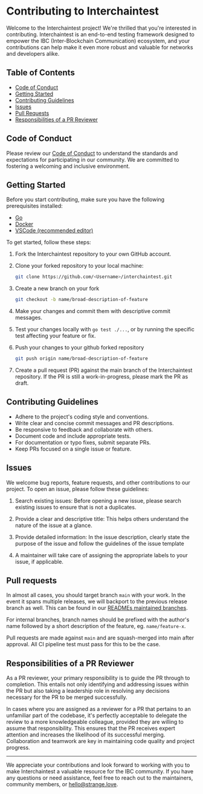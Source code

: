 # Contributing to Interchaintest

Welcome to the Interchaintest project! We're thrilled that you're interested in contributing. Interchaintest is an end-to-end testing framework designed to empower the IBC (Inter-Blockchain Communication) ecosystem, and your contributions can help make it even more robust and valuable for networks and developers alike.

## Table of Contents

- [Code of Conduct](#code-of-conduct)
- [Getting Started](#getting-started)
- [Contributing Guidelines](#contributing-guidelines)
- [Issues](#issues)
- [Pull Requests](#pull-requests)
- [Responsibilities of a PR Reviewer](#responsibilities-of-a-pr-reviewer)

## Code of Conduct

Please review our [Code of Conduct](./CODE_OF_CONDUCT.md) to understand the standards and expectations for participating in our community. We are committed to fostering a welcoming and inclusive environment.

## Getting Started

Before you start contributing, make sure you have the following prerequisites installed:

- [Go](https://golang.org/dl/)
- [Docker](https://www.docker.com/get-started)
- [VSCode (recommended editor)](https://code.visualstudio.com/)

To get started, follow these steps:

1. Fork the Interchaintest repository to your own GitHub account.

2. Clone your forked repository to your local machine:

   ```sh
   git clone https://github.com/<Username>/interchaintest.git
   ```

3. Create a new branch on your fork

    ```sh
    git checkout -b name/broad-description-of-feature
    ```

4. Make your changes and commit them with descriptive commit messages.

5. Test your changes locally with `go test ./...`, or by running the specific test affecting your feature or fix.

6. Push your changes to your github forked repository

    ```sh
    git push origin name/broad-description-of-feature
    ```

7. Create a pull request (PR) against the main branch of the Interchaintest repository. If the PR is still a work-in-progress, please mark the PR as draft.

## Contributing Guidelines

- Adhere to the project's coding style and conventions.
- Write clear and concise commit messages and PR descriptions.
- Be responsive to feedback and collaborate with others.
- Document code and include appropriate tests.
- For documentation or typo fixes, submit separate PRs.
- Keep PRs focused on a single issue or feature.

## Issues

We welcome bug reports, feature requests, and other contributions to our project. To open an issue, please follow these guidelines:

1) Search existing issues: Before opening a new issue, please search existing issues to ensure that is not a duplicates.

2) Provide a clear and descriptive title: This helps others understand the nature of the issue at a glance.

3) Provide detailed information: In the issue description, clearly state the purpose of the issue and follow the guidelines of the issue template

4) A maintainer will take care of assigning the appropriate labels to your issue, if applicable.

## Pull requests

In almost all cases, you should target branch `main` with your work. In the event it spans multiple releases, we will backport to the previous release branch as well. This can be found in our [READMEs maintained branches](../README.md#maintained-branches).

For internal branches, branch names should be prefixed with the author's name followed by a short description of the feature, eg. `name/feature-x`.

Pull requests are made against `main` and are squash-merged into main after approval. All CI pipeline test must pass for this to be the case.

## Responsibilities of a PR Reviewer

As a PR reviewer, your primary responsibility is to guide the PR through to completion. This entails not only identifying and addressing issues within the PR but also taking a leadership role in resolving any decisions necessary for the PR to be merged successfully.

In cases where you are assigned as a reviewer for a PR that pertains to an unfamiliar part of the codebase, it's perfectly acceptable to delegate the review to a more knowledgeable colleague, provided they are willing to assume that responsibility. This ensures that the PR receives expert attention and increases the likelihood of its successful merging. Collaboration and teamwork are key in maintaining code quality and project progress.

---

We appreciate your contributions and look forward to working with you to make Interchaintest a valuable resource for the IBC community. If you have any questions or need assistance, feel free to reach out to the maintainers, community members, or <hello@strange.love>.
